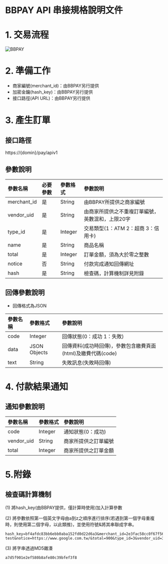 # BBPAY API 串接規格說明文件 

# 1. 交易流程

![BBPAY](images/flow.jpge)

# 2. 準備工作

- 商家編號(merchant_id)：由BBPAY另行提供
- 加密金鑰(hash_key)：由BBPAY另行提供
- 接口路徑(API URL)：由BBPAY另行提供

# 3. 產生訂單

## 接口路徑

https://{domin}/pay/apiv1

## 參數說明

|參數名稱|必要參數|參數格式|參數說明
|:--|:--|:--|:--|
|merchant_id|是|String|由BBPAY所提供之商家編號
|vendor_uid|是|String|由商家所提供之不重複訂單編號，英數混和，上限20字
|type_id|是|Integer|交易類型(1：ATM 2：超商 3：信用卡)
|name|是|String|商品名稱
|total|是|Integer|訂單金額，須為大於零之整數
|notice|否|String|付款完成通知回傳網址
|hash|是|String|檢查碼，計算機制詳見附錄

## 回傳參數說明

- 回傳格式為JSON

|參數名稱|參數格式|參數說明
|:--|:--|:--
|code|Integer|回傳狀態(0：成功 1：失敗)
|data|JSON Objects|回傳資料(成功時回傳)，參數包含繳費頁面(html)及繳費代碼(code)
|text|String|失敗訊息(失敗時回傳)

# 4. 付款結果通知

## 通知參數說明

|參數名稱|參數格式|參數說明
|:--|:--|:--
|code|Integer|通知狀態(0：成功)
|vendor_uid|String|商家所提供之訂單編號
|total|Integer|商家所提供之訂單金額

# 5.附錄

## 檢查碼計算機制

(1) 將hash_key(由BBPAY提供，僅計算時使用)加入計算參數

(2) 將參數依照第一個英文字母由a到z之順序進行排序(若遇到第一個字母重複時，則使用第二個字母，以此類推)，並使用符號&將其串聯成字串。
```
hash_key=bf4afdc83bb6ebb0aba152fd0d22d6a3&merchant_id=2e3fac58cc0f67f561b5f04a552e0240&name=api test&notice=https://www.google.com.tw/&total=900&type_id=3&vendor_uid=3038724587764591
```
(3) 將字串透過MD5雜湊
```
a7d5f901e2ef580b8afe80c39bfef3f8
```